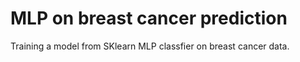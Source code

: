 # MLP on breast cancer prediction
 Training a model from SKlearn MLP classfier on breast cancer data. 
